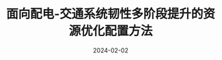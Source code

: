 ---
title: "面向配电-交通系统韧性多阶段提升的资源优化配置方法"
date: 2024-02-02
permalink: /patents/2024-02-02-ZL202310680065.4/
owner: "严正, 李佳琪, <b>徐潇源</b>, 许少伦, 王晗, 谢伟, 方陈, 黄兴德, 柳劲松"
organization: "	国网上海市电力公司, 华东电力试验研究院有限公司, 上海交通大学"
number: "ZL202310680065.4"
patent_link: "https://kns.cnki.net/kcms2/article/abstract?v=UJxGsw0MzDEYMD2HGjhO0L7P_kqg2AyjhrZZdygSMliGbvMgAY86wIMuBTuOJv1xuWrv8LnouXxK9DPW6FwMck3S9qN2tMBbCfi1qCvrYILH942f7cALKuOrG3OlwtbZayk5hJ9idy88bXlT1iNw9Gvc6LKxYEZlPfBqWanH8op2iZDxR90nBCJHayBBAuw93GzMtD-bTaEDP5Pu8kIYBQ==&uniplatform=NZKPT&language=CHS"
---